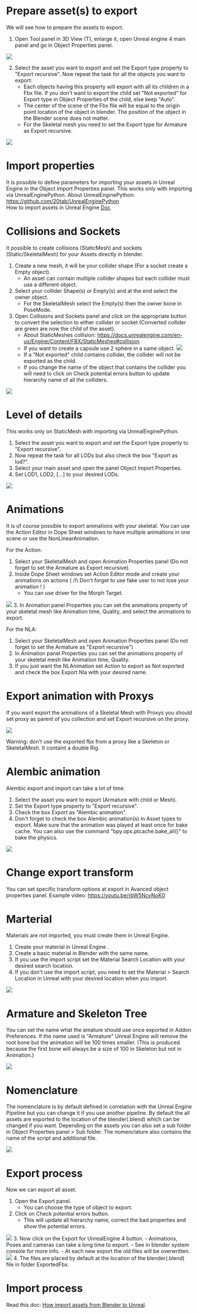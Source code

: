 # Prepare asset(s) to export
We will see how to prepare the assets to export.

1. Open Tool panel in 3D View (T), enlarge it, open Unreal engine 4 main panel and go in Object Properties panel.
<img src="https://github.com/xavier150/Blender-For-UnrealEngine-Addons/blob/master/Tuto/ExportAssetDocScreen1.jpg">

2. Select the asset you want to export and set the Export type property to "Export recursive". Now repeat the task for all the objects you want to export:
	- Each objects having this property will export with all its children in a Fbx file. If you don't want to export the child set "Not exported" for Export type in Object Properties of the child, else keep "Auto".
	- The center of the scene of the Fbx file will be equal to the origin point location of the object in blender. The position of the object in the Blender scene does not matter.
	- For the Skeletal mesh you need to set the Export type for Armature as Export recursive.

<img src="https://github.com/xavier150/Blender-For-UnrealEngine-Addons/blob/master/Tuto/ExportAssetDocScreen2.jpg">


# Import properties
It is possible to define parameters for importing your assets in Unreal Engine in the Object Import Properties panel. This works only with importing via UnrealEnginePython.
About UnrealEnginePython: https://github.com/20tab/UnrealEnginePython </br>
How to import assets in Unreal Engine [Doc](https://github.com/xavier150/Blender-For-UnrealEngine-Addons/blob/master/Tuto/How%20import%20assets%20from%20Blender%20to%20Unreal.md)


# Collisions and Sockets
It possible to create collisions (StaticMesh) and sockets (Static/SkeletalMesh) for your Assets directly in blender.

1. Create a new mesh, it will be your collider shape (For a socket create a Empty object). 
	- An asset can contain multiple collider shapes but each collider must use a different object.
2. Select your collider Shape(s) or Empty(s) and at the end select the owner object.
	- For the SkeletalMesh select the Empty(s) then the owner bone in PoseMode.
3. Open Collisions and Sockets panel and click on the appropriate button to convert the selection to either collider or socket (Converted collider are green are now the child of the asset). 
	- About StaticMeshes collision:	https://docs.unrealengine.com/en-us/Engine/Content/FBX/StaticMeshes#collision.
	- If you want to create a capsule use 2 sphere in a same object. <img src="https://github.com/xavier150/Blender-For-UnrealEngine-Addons/blob/master/Tuto/ExportAssetDocCollisionCapsule.gif">
	- If a  "Not exported" child contains collider, the collider will not be exported as the child.
	- If you change the name of the object that contains the collider you will need to click on Check potential errors button to update hierarchy name of all the colliders.
<img src="https://github.com/xavier150/Blender-For-UnrealEngine-Addons/blob/master/Tuto/ExportAssetDocCollision.jpg">


# Level of details
This works only on StaticMesh with importing via UnrealEnginePython.
1. Select the asset you want to export and set the Export type property to "Export recursive". 
2. Now repeat the task for all LODs but also check the box "Export as lod?".
3. Select your main asset and open the panel Object Import Properties.
4. Set LOD1, LOD2, [...] to your desired LODs.
<img src="https://github.com/xavier150/Blender-For-UnrealEngine-Addons/blob/master/Tuto/ExportAssetDocLods.jpg"> 


# Animations
It is of course possible to export animations with your skeletal. You can use the Action Editor in Dope Sheet windows to have multiple animations in one scene or use the NonLinearAnimation.

For the Action:
1. Select your SkeletalMesh and open Animation Properties panel (Do not forget to set the Armature as Export recursive).
2. Inside Dope Sheet windows set Action Editor mode and create your animations on actions ( /!\ Don't forget to use fake user to not lose your animation ! )
	- You can use driver for the Morph Target.
<img src="https://github.com/xavier150/Blender-For-UnrealEngine-Addons/blob/master/Tuto/ExportAssetDocAction.jpg"> 
3. In Animation panel Properties you can set the animations property of your skeletal mesh like Animation time, Quality, and select the animations to export.

For the NLA:
1. Select your SkeletalMesh and open Animation Properties panel (Do not forget to set the Armature as "Export recursive")
2. In Animation panel Properties you can set the animations property of your skeletal mesh like Animation time, Quality.
3. If you just want the NLAnimation set Action to export as Not exported and check the box Export Nla with your desired name.

# Export animation with Proxys
If you want export the animations of a Skeletal Mesh with Proxys you should set proxy as parent of you collection and set Export recursive on the proxy.

<img src="https://github.com/xavier150/Blender-For-UnrealEngine-Addons/blob/master/Tuto/ExportAssetDocActionWithProxy.jpg"> 

Warning: don't use the exported fbx from a proxy like a Skeleton or SkeletalMesh. It containt a double Rig.

# Alembic animation
Alembic export and import can take a lot of time.
1. Select the asset you want to export (Armature with child or Mesh).
2. Set the Export type property to "Export recursive".
3. Check the box Export as "Alembic animation".
4. Don't forget to check the box Alembic animation(s) in Asset types to export. Make sure that the animation was played at least once for bake cache. You can also use the command "bpy.ops.ptcache.bake_all()" to bake the physics. 
<img src="https://github.com/xavier150/Blender-For-UnrealEngine-Addons/blob/master/Tuto/ExportAssetDocAlembic.jpg">


# Change export transform
You can set specific transform options at export in Avanced object properties panel. Example video: https://youtu.be/rbW5NcyNoK0


# Marterial
Materials are not imported, you must create them in Unreal Engine.
1. Create your material in Unreal Engine .
2. Create a basic material in Blender with the same name.
3. If you use the import script set the Material Search Location with your desired search location.
4. If you don't use the import script, you need to set the Material > Search Location in Unreal with your desired location when you import.
<img src="https://github.com/xavier150/Blender-For-UnrealEngine-Addons/blob/master/Tuto/ExportAssetDocMaterial.jpg">


# Armature and Skeleton Tree
You can set the name what the amature should use once exported in Addon Preferences.
If the name used is "Armature" Unreal Engine will remove the root bone but the animation will be 100 times smaller. (This is produced because the first bone will always be a size of 100 in Skeleton but not in Animation.)

<img src="https://github.com/xavier150/Blender-For-UnrealEngine-Addons/blob/master/Tuto/ExportAssetDocSkeletonTree.jpg">


# Nomenclature 
The nomenclature is by default defined in correlation with the Unreal Engine Pipeline but you can change it if you use another pipeline.
By default the all assets are exported to the location of the blender(.blend) which can be changed if you want. 
Depending on the assets you can also set a sub folder in Object Properties panel > Sub folder.
The nomenclature also contains the name of the script and additional file.

<img src="https://github.com/xavier150/Blender-For-UnrealEngine-Addons/blob/master/Tuto/ExportAssetDocNomenclatureColored.jpg">

# Export process
Now we can export all asset.

1. Open the Export panel.
	- You can choose the type of object to export.
2. Click on Check potential errors button.
	- This will update all hierarchy name, correct the bad properties and show the potential errors.
<img src="https://github.com/xavier150/Blender-For-UnrealEngine-Addons/blob/master/Tuto/ExportAssetDocPotentialErrors.jpg">
3. Now click on the Export for UnrealEngine 4 button.
	- Animations, Poses and cameras can take a long time to export.
	- See in blender system console for more info.
	- At each new export the old files will be overwritten.
<img src="https://github.com/xavier150/Blender-For-UnrealEngine-Addons/blob/master/Tuto/ExportAssetDocConsoleLog.jpg">
4. The files are placed by default at the location of the blender(.blend) file in folder ExportedFbx.

# Import process
Read this doc: [How import assets from Blender to Unreal](https://github.com/xavier150/Blender-For-UnrealEngine-Addons/blob/master/Tuto/How%20import%20assets%20from%20Blender%20to%20Unreal.md).


